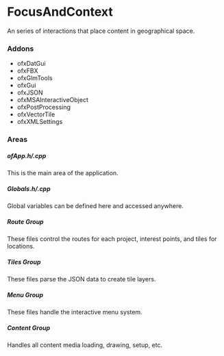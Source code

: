 # FocusAndContext
An series of interactions that place content in geographical space.

### Addons
- ofxDatGui
- ofxFBX
- ofxGlmTools
- ofxGui
- ofxJSON
- ofxMSAInteractiveObject
- ofxPostProcessing
- ofxVectorTile
- ofxXMLSettings

### Areas
##### ofApp.h/.cpp
This is the main area of the application.

##### Globals.h/.cpp
Global variables can be defined here and accessed anywhere.

##### Route Group
These files control the routes for each project, interest points, and tiles for locations.

##### Tiles Group
These files parse the JSON data to create tile layers.

##### Menu Group
These files handle the interactive menu system.

##### Content Group
Handles all content media loading, drawing, setup, etc.
